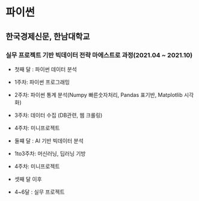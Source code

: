 # 파이썬

## 한국경제신문, 한남대학교
### 실무 프로젝트 기반 빅데이터 전략 마에스트로 과정(2021.04 ~ 2021.10)
 - 첫째 달 : 파이썬 데이터 분석
 - 1주차: 파이썬 프로그래밍
 - 2주차: 파이썬 통계 분석(Numpy 빠른숫자처리, Pandas 표기반, Matplotlib 시각화)
 - 3주차: 데이터 수집 (DB관련, 웹 크롤링)
 - 4주차: 미니프로젝트

 - 둘쨰 달 : AI 기반 빅데이터 분석
 - 1to3주차: 머신러닝, 딥러닝 기방
 - 4주차: 미니프로젝트

 - 셋째 달 이후
 - 4~6달 : 실무 프로젝트